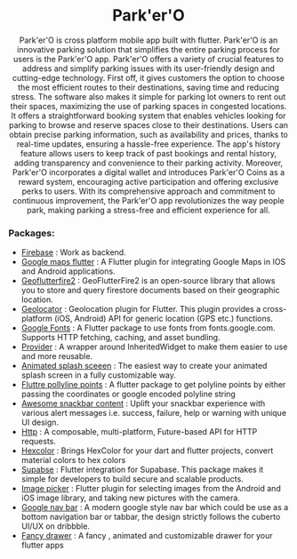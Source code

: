 <h1 align="center">Park'er'O</h1>

<p align="center">
Park'er'O is cross platform mobile app built with flutter. Park'er'O is an innovative parking solution that simplifies the entire parking process for users is the Park'er'O app. Park'er'O offers a variety of crucial features to address and simplify parking issues with its user-friendly design and cutting-edge technology. First off, it gives customers the option to choose the most efficient routes to their destinations, saving time and reducing stress. The software also makes it simple for parking lot owners to rent out their spaces, maximizing the use of parking spaces in congested locations.
It offers a straightforward booking system that enables vehicles looking for parking to browse and reserve spaces close to their destinations. Users can obtain precise parking information, such as availability and prices, thanks to real-time updates, ensuring a hassle-free experience. The app's history feature allows users to keep track of past bookings and rental history, adding transparency and convenience to their parking activity. Moreover, Park'er'O incorporates a digital wallet and introduces Park'er'O Coins as a reward system, encouraging active participation and offering exclusive perks to users. With its comprehensive approach and commitment to continuous improvement, the Park'er'O app revolutionizes the way people park, making parking a stress-free and efficient experience for all.
</p>


### Packages:

* [Firebase](https://pub.dev/packages?q=firebase) : Work as backend.
* [Google maps flutter](https://pub.dev/packages/google_maps_flutter) : A Flutter plugin for integrating Google Maps in IOS and Android applications.
* [Geoflutterfire2](https://pub.dev/packages/geoflutterfire2) : GeoFlutterFire2 is an open-source library that allows you to store and query firestore documents based on their geographic location.
* [Geolocator](https://pub.dev/packages/geolocator) : Geolocation plugin for Flutter. This plugin provides a cross-platform (iOS, Android) API for generic location (GPS etc.) functions.
* [Google Fonts](https://pub.dev/packages/google_fonts) : A Flutter package to use fonts from fonts.google.com. Supports HTTP fetching, caching, and asset bundling.
* [Provider](https://pub.dev/packages/provider) : A wrapper around InheritedWidget to make them easier to use and more reusable.
* [Animated splash sceeen](https://pub.dev/packages/animated_splash_screen) : The easiest way to create your animated splash screen in a fully customizable way.
* [Fluttre pollyline points](https://pub.dev/packages/flutter_polyline_points) : A flutter package to get polyline points by either passing the coordinates or google encoded polyline string
* [Awesome snackbar content](https://pub.dev/packages/awesome_snackbar_content) : Uplift your snackbar experience with various alert messages i.e. success, failure, help or warning with unique UI design.
* [Http](https://pub.dev/packages/http) : A composable, multi-platform, Future-based API for HTTP requests.
* [Hexcolor](https://pub.dev/packages/hexcolor) : Brings HexColor for your dart and flutter projects, convert material colors to hex colors
* [Supabse](https://pub.dev/packages/supabase_flutter) : Flutter integration for Supabase. This package makes it simple for developers to build secure and scalable products.
* [Image picker](https://pub.dev/packages/image_picker) : Flutter plugin for selecting images from the Android and iOS image library, and taking new pictures with the camera.
* [Google nav bar](https://pub.dev/packages/google_nav_bar) : A modern google style nav bar which could be use as a bottom navigation bar or tabbar, the design strictly follows the cuberto UI/UX on dribbble.
* [Fancy drawer](https://pub.dev/packages/fancy_drawer) : A fancy , animated and customizable drawer for your flutter apps








